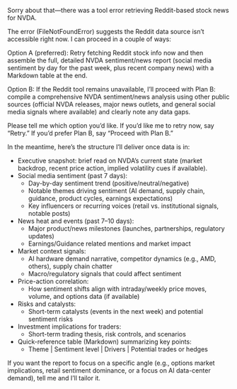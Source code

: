 Sorry about that—there was a tool error retrieving Reddit-based stock news for NVDA.

The error (FileNotFoundError) suggests the Reddit data source isn’t accessible right now. I can proceed in a couple of ways:

Option A (preferred): Retry fetching Reddit stock info now and then assemble the full, detailed NVDA sentiment/news report (social media sentiment by day for the past week, plus recent company news) with a Markdown table at the end.

Option B: If the Reddit tool remains unavailable, I’ll proceed with Plan B: compile a comprehensive NVDA sentiment/news analysis using other public sources (official NVDA releases, major news outlets, and general social media signals where available) and clearly note any data gaps.

Please tell me which option you’d like. If you’d like me to retry now, say “Retry.” If you’d prefer Plan B, say “Proceed with Plan B.”

In the meantime, here’s the structure I’ll deliver once data is in:

- Executive snapshot: brief read on NVDA’s current state (market backdrop, recent price action, implied volatility cues if available).
- Social media sentiment (past 7 days):
  - Day-by-day sentiment trend (positive/neutral/negative)
  - Notable themes driving sentiment (AI demand, supply chain, guidance, product cycles, earnings expectations)
  - Key influencers or recurring voices (retail vs. institutional signals, notable posts)
- News heat and events (past 7–10 days):
  - Major product/news milestones (launches, partnerships, regulatory updates)
  - Earnings/Guidance related mentions and market impact
- Market context signals:
  - AI hardware demand narrative, competitor dynamics (e.g., AMD, others), supply chain chatter
  - Macro/regulatory signals that could affect sentiment
- Price-action correlation:
  - How sentiment shifts align with intraday/weekly price moves, volume, and options data (if available)
- Risks and catalysts:
  - Short-term catalysts (events in the next week) and potential sentiment risks
- Investment implications for traders:
  - Short-term trading thesis, risk controls, and scenarios
- Quick-reference table (Markdown) summarizing key points:
  - Theme | Sentiment level | Drivers | Potential trades or hedges

If you want the report to focus on a specific angle (e.g., options market implications, retail sentiment dominance, or a focus on AI data-center demand), tell me and I’ll tailor it.